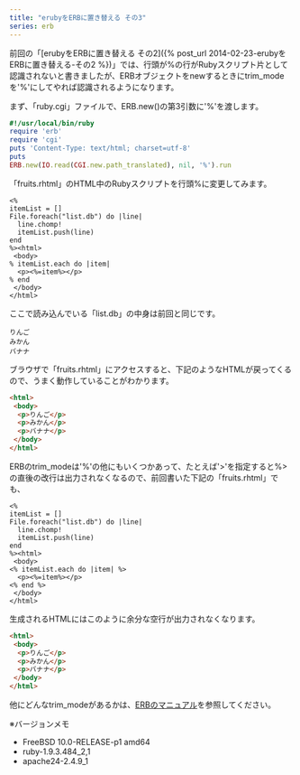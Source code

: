 ```yaml
---
title: "erubyをERBに置き替える その3"
series: erb
---
```


前回の「[erubyをERBに置き替える その2]({% post_url 2014-02-23-erubyをERBに置き替える-その2 %})」では、行頭が%の行がRubyスクリプト片として認識されないと書きましたが、ERBオブジェクトをnewするときにtrim_modeを'%'にしてやれば認識されるようになります。

まず、「ruby.cgi」ファイルで、ERB.new()の第3引数に'%'を渡します。

```ruby
#!/usr/local/bin/ruby
require 'erb'
require 'cgi'
puts 'Content-Type: text/html; charset=utf-8'
puts
ERB.new(IO.read(CGI.new.path_translated), nil, '%').run
```

「fruits.rhtml」のHTML中のRubyスクリプトを行頭%に変更してみます。

```erb
<%
itemList = []
File.foreach("list.db") do |line|
  line.chomp!
  itemList.push(line)
end
%><html>
 <body>
% itemList.each do |item|
  <p><%=item%></p>
% end
 </body>
</html>
```

ここで読み込んでいる「list.db」の中身は前回と同じです。

```plaintext
りんご
みかん
バナナ
```

ブラウザで「fruits.rhtml」にアクセスすると、下記のようなHTMLが戻ってくるので、うまく動作していることがわかります。

```html
<html>
 <body>
  <p>りんご</p>
  <p>みかん</p>
  <p>バナナ</p>
 </body>
</html>
```

ERBのtrim_modeは'%'の他にもいくつかあって、たとえば'>'を指定すると%>の直後の改行は出力されなくなるので、前回書いた下記の「fruits.rhtml」でも、

```erb
<%
itemList = []
File.foreach("list.db") do |line|
  line.chomp!
  itemList.push(line)
end
%><html>
 <body>
<% itemList.each do |item| %>
  <p><%=item%></p>
<% end %>
 </body>
</html>
```

生成されるHTMLにはこのように余分な空行が出力されなくなります。

```html
<html>
 <body>
  <p>りんご</p>
  <p>みかん</p>
  <p>バナナ</p>
 </body>
</html>
```

他にどんなtrim_modeがあるかは、[ERBのマニュアル](http://docs.ruby-lang.org/ja/1.9.3/class/ERB.html)を参照してください。

※バージョンメモ

- FreeBSD 10.0-RELEASE-p1 amd64
- ruby-1.9.3.484_2,1
- apache24-2.4.9_1
